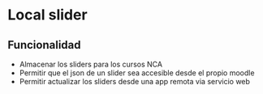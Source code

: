 # Local slider

## Funcionalidad
- Almacenar los sliders para los cursos NCA
- Permitir que el json de un slider sea accesible desde el propio moodle
- Permitir actualizar los sliders desde una app remota via servicio web
